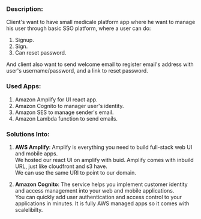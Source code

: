 ### Description:
Client's want to have small medicale platform app where he want to manage his user through basic SSO platform, where a user can do: <br />
1. Signup. <br />
2. Sign. <br />
3. Can reset password. <br />

And client also want to send welcome email to register email's address with user's username/password, and a link to reset password. <br />

### Used Apps:
1. Amazon Amplify for UI react app. <br />
2. Amazon Cognito to manager user's identity. <br />
3. Amazon SES to manage sender's email. <br />
4. Amazon Lambda function to send emails. <br />

### Solutions Into:
1. **AWS Amplify**: Amplify is everything you need to build full-stack web UI and mobile apps. <br />
                    We hosted our react UI on amplify with buid. Amplify comes with inbuild URL, just like cloudfront and s3 have. <br />
                    We can use the same URI to point to our domain. <br />

2. **Amazon Cognito**: The service helps you implement customer identity and access management into your web and mobile applications. <br />
                       You can quickly add user authentication and access control to your applications in minutes. It is fully AWS managed apps so it comes with scalelibilty.